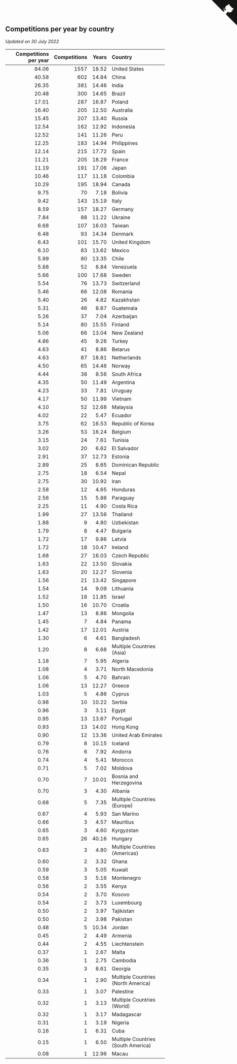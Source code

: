 ## Competitions per year by country

*Updated on 30 July 2022*

| Competitions per year | Competitions | Years | Country |
| ---: | ---: | ---: | :--- |
| 84.06 | 1557 | 18.52 | United States |
| 40.58 | 602 | 14.84 | China |
| 26.35 | 381 | 14.46 | India |
| 20.48 | 300 | 14.65 | Brazil |
| 17.01 | 287 | 16.87 | Poland |
| 16.40 | 205 | 12.50 | Australia |
| 15.45 | 207 | 13.40 | Russia |
| 12.54 | 162 | 12.92 | Indonesia |
| 12.52 | 141 | 11.26 | Peru |
| 12.25 | 183 | 14.94 | Philippines |
| 12.14 | 215 | 17.72 | Spain |
| 11.21 | 205 | 18.29 | France |
| 11.19 | 191 | 17.06 | Japan |
| 10.46 | 117 | 11.18 | Colombia |
| 10.29 | 195 | 18.94 | Canada |
| 9.75 | 70 | 7.18 | Bolivia |
| 9.42 | 143 | 15.19 | Italy |
| 8.59 | 157 | 18.27 | Germany |
| 7.84 | 88 | 11.22 | Ukraine |
| 6.68 | 107 | 16.03 | Taiwan |
| 6.48 | 93 | 14.34 | Denmark |
| 6.43 | 101 | 15.70 | United Kingdom |
| 6.10 | 83 | 13.62 | Mexico |
| 5.99 | 80 | 13.35 | Chile |
| 5.88 | 52 | 8.84 | Venezuela |
| 5.66 | 100 | 17.68 | Sweden |
| 5.54 | 76 | 13.73 | Switzerland |
| 5.46 | 66 | 12.08 | Romania |
| 5.40 | 26 | 4.82 | Kazakhstan |
| 5.31 | 46 | 8.67 | Guatemala |
| 5.26 | 37 | 7.04 | Azerbaijan |
| 5.14 | 80 | 15.55 | Finland |
| 5.06 | 66 | 13.04 | New Zealand |
| 4.86 | 45 | 9.26 | Turkey |
| 4.63 | 41 | 8.86 | Belarus |
| 4.63 | 87 | 18.81 | Netherlands |
| 4.50 | 65 | 14.46 | Norway |
| 4.44 | 38 | 8.56 | South Africa |
| 4.35 | 50 | 11.49 | Argentina |
| 4.23 | 33 | 7.81 | Uruguay |
| 4.17 | 50 | 11.99 | Vietnam |
| 4.10 | 52 | 12.68 | Malaysia |
| 4.02 | 22 | 5.47 | Ecuador |
| 3.75 | 62 | 16.53 | Republic of Korea |
| 3.26 | 53 | 16.24 | Belgium |
| 3.15 | 24 | 7.61 | Tunisia |
| 3.02 | 20 | 6.62 | El Salvador |
| 2.91 | 37 | 12.73 | Estonia |
| 2.89 | 25 | 8.65 | Dominican Republic |
| 2.75 | 18 | 6.54 | Nepal |
| 2.75 | 30 | 10.92 | Iran |
| 2.58 | 12 | 4.65 | Honduras |
| 2.56 | 15 | 5.86 | Paraguay |
| 2.25 | 11 | 4.90 | Costa Rica |
| 1.99 | 27 | 13.56 | Thailand |
| 1.88 | 9 | 4.80 | Uzbekistan |
| 1.79 | 8 | 4.47 | Bulgaria |
| 1.72 | 17 | 9.86 | Latvia |
| 1.72 | 18 | 10.47 | Ireland |
| 1.68 | 27 | 16.03 | Czech Republic |
| 1.63 | 22 | 13.50 | Slovakia |
| 1.63 | 20 | 12.27 | Slovenia |
| 1.56 | 21 | 13.42 | Singapore |
| 1.54 | 14 | 9.09 | Lithuania |
| 1.52 | 18 | 11.85 | Israel |
| 1.50 | 16 | 10.70 | Croatia |
| 1.47 | 13 | 8.86 | Mongolia |
| 1.45 | 7 | 4.84 | Panama |
| 1.42 | 17 | 12.01 | Austria |
| 1.30 | 6 | 4.61 | Bangladesh |
| 1.20 | 8 | 6.68 | Multiple Countries (Asia) |
| 1.18 | 7 | 5.95 | Algeria |
| 1.08 | 4 | 3.71 | North Macedonia |
| 1.06 | 5 | 4.70 | Bahrain |
| 1.06 | 13 | 12.27 | Greece |
| 1.03 | 5 | 4.86 | Cyprus |
| 0.98 | 10 | 10.22 | Serbia |
| 0.96 | 3 | 3.11 | Egypt |
| 0.95 | 13 | 13.67 | Portugal |
| 0.93 | 13 | 14.02 | Hong Kong |
| 0.90 | 12 | 13.36 | United Arab Emirates |
| 0.79 | 8 | 10.15 | Iceland |
| 0.76 | 6 | 7.92 | Andorra |
| 0.74 | 4 | 5.41 | Morocco |
| 0.71 | 5 | 7.02 | Moldova |
| 0.70 | 7 | 10.01 | Bosnia and Herzegovina |
| 0.70 | 3 | 4.30 | Albania |
| 0.68 | 5 | 7.35 | Multiple Countries (Europe) |
| 0.67 | 4 | 5.93 | San Marino |
| 0.66 | 3 | 4.57 | Mauritius |
| 0.65 | 3 | 4.60 | Kyrgyzstan |
| 0.65 | 26 | 40.16 | Hungary |
| 0.63 | 3 | 4.80 | Multiple Countries (Americas) |
| 0.60 | 2 | 3.32 | Ghana |
| 0.59 | 3 | 5.05 | Kuwait |
| 0.58 | 3 | 5.16 | Montenegro |
| 0.56 | 2 | 3.55 | Kenya |
| 0.54 | 2 | 3.70 | Kosovo |
| 0.54 | 2 | 3.73 | Luxembourg |
| 0.50 | 2 | 3.97 | Tajikistan |
| 0.50 | 2 | 3.98 | Pakistan |
| 0.48 | 5 | 10.34 | Jordan |
| 0.45 | 2 | 4.49 | Armenia |
| 0.44 | 2 | 4.55 | Liechtenstein |
| 0.37 | 1 | 2.67 | Malta |
| 0.36 | 1 | 2.75 | Cambodia |
| 0.35 | 3 | 8.61 | Georgia |
| 0.34 | 1 | 2.90 | Multiple Countries (North America) |
| 0.33 | 1 | 3.07 | Palestine |
| 0.32 | 1 | 3.13 | Multiple Countries (World) |
| 0.32 | 1 | 3.17 | Madagascar |
| 0.31 | 1 | 3.19 | Nigeria |
| 0.16 | 1 | 6.31 | Cuba |
| 0.15 | 1 | 6.50 | Multiple Countries (South America) |
| 0.08 | 1 | 12.96 | Macau |


<a href="https://github.com/jonatanklosko/wca_statistics" class="github-corner" aria-label="View source on Github"><svg width="80" height="80" viewBox="0 0 250 250" style="fill:#151513; color:#fff; position: absolute; top: 0; border: 0; right: 0;" aria-hidden="true"><path d="M0,0 L115,115 L130,115 L142,142 L250,250 L250,0 Z"></path><path d="M128.3,109.0 C113.8,99.7 119.0,89.6 119.0,89.6 C122.0,82.7 120.5,78.6 120.5,78.6 C119.2,72.0 123.4,76.3 123.4,76.3 C127.3,80.9 125.5,87.3 125.5,87.3 C122.9,97.6 130.6,101.9 134.4,103.2" fill="currentColor" style="transform-origin: 130px 106px;" class="octo-arm"></path><path d="M115.0,115.0 C114.9,115.1 118.7,116.5 119.8,115.4 L133.7,101.6 C136.9,99.2 139.9,98.4 142.2,98.6 C133.8,88.0 127.5,74.4 143.8,58.0 C148.5,53.4 154.0,51.2 159.7,51.0 C160.3,49.4 163.2,43.6 171.4,40.1 C171.4,40.1 176.1,42.5 178.8,56.2 C183.1,58.6 187.2,61.8 190.9,65.4 C194.5,69.0 197.7,73.2 200.1,77.6 C213.8,80.2 216.3,84.9 216.3,84.9 C212.7,93.1 206.9,96.0 205.4,96.6 C205.1,102.4 203.0,107.8 198.3,112.5 C181.9,128.9 168.3,122.5 157.7,114.1 C157.9,116.9 156.7,120.9 152.7,124.9 L141.0,136.5 C139.8,137.7 141.6,141.9 141.8,141.8 Z" fill="currentColor" class="octo-body"></path></svg></a><style>.github-corner:hover .octo-arm{animation:octocat-wave 560ms ease-in-out}@keyframes octocat-wave{0%,100%{transform:rotate(0)}20%,60%{transform:rotate(-25deg)}40%,80%{transform:rotate(10deg)}}@media (max-width:500px){.github-corner:hover .octo-arm{animation:none}.github-corner .octo-arm{animation:octocat-wave 560ms ease-in-out}}</style>
